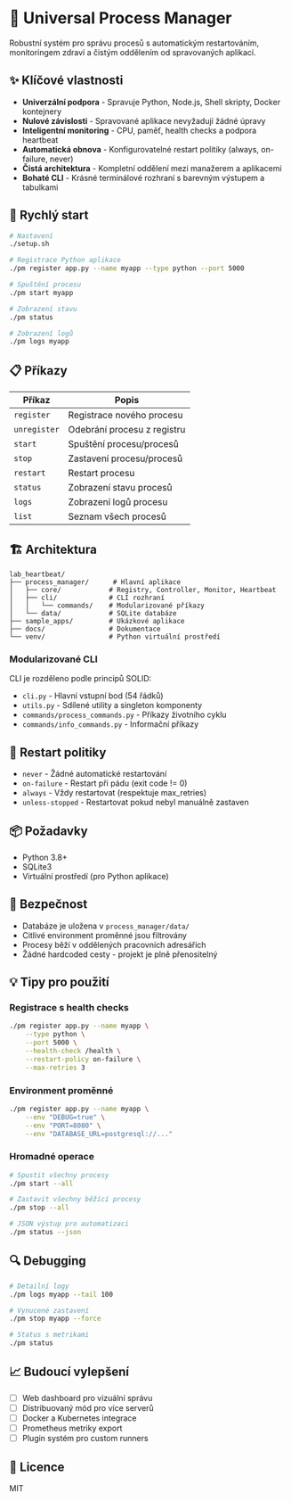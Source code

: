# 🚀 Universal Process Manager

Robustní systém pro správu procesů s automatickým restartováním, monitoringem zdraví a čistým oddělením od spravovaných aplikací.

## ✨ Klíčové vlastnosti

- **Univerzální podpora** - Spravuje Python, Node.js, Shell skripty, Docker kontejnery
- **Nulové závislosti** - Spravované aplikace nevyžadují žádné úpravy
- **Inteligentní monitoring** - CPU, paměť, health checks a podpora heartbeat
- **Automatická obnova** - Konfigurovatelné restart politiky (always, on-failure, never)
- **Čistá architektura** - Kompletní oddělení mezi manažerem a aplikacemi
- **Bohaté CLI** - Krásné terminálové rozhraní s barevným výstupem a tabulkami

## 🚀 Rychlý start

```bash
# Nastavení
./setup.sh

# Registrace Python aplikace
./pm register app.py --name myapp --type python --port 5000

# Spuštění procesu
./pm start myapp

# Zobrazení stavu
./pm status

# Zobrazení logů
./pm logs myapp
```

## 📋 Příkazy

| Příkaz | Popis |
|--------|-------|
| `register` | Registrace nového procesu |
| `unregister` | Odebrání procesu z registru |
| `start` | Spuštění procesu/procesů |
| `stop` | Zastavení procesu/procesů |
| `restart` | Restart procesu |
| `status` | Zobrazení stavu procesů |
| `logs` | Zobrazení logů procesu |
| `list` | Seznam všech procesů |

## 🏗️ Architektura

```
lab_heartbeat/
├── process_manager/      # Hlavní aplikace
│   ├── core/            # Registry, Controller, Monitor, Heartbeat
│   ├── cli/             # CLI rozhraní
│   │   └── commands/    # Modularizované příkazy
│   └── data/            # SQLite databáze
├── sample_apps/         # Ukázkové aplikace
├── docs/                # Dokumentace
└── venv/                # Python virtuální prostředí
```

### Modularizované CLI

CLI je rozděleno podle principů SOLID:
- `cli.py` - Hlavní vstupní bod (54 řádků)
- `utils.py` - Sdílené utility a singleton komponenty
- `commands/process_commands.py` - Příkazy životního cyklu
- `commands/info_commands.py` - Informační příkazy

## 🔧 Restart politiky

- `never` - Žádné automatické restartování
- `on-failure` - Restart při pádu (exit code != 0)
- `always` - Vždy restartovat (respektuje max_retries)
- `unless-stopped` - Restartovat pokud nebyl manuálně zastaven

## 📦 Požadavky

- Python 3.8+
- SQLite3
- Virtuální prostředí (pro Python aplikace)

## 🔐 Bezpečnost

- Databáze je uložena v `process_manager/data/`
- Citlivé environment proměnné jsou filtrovány
- Procesy běží v oddělených pracovních adresářích
- Žádné hardcoded cesty - projekt je plně přenositelný

## 💡 Tipy pro použití

### Registrace s health checks

```bash
./pm register app.py --name myapp \
    --type python \
    --port 5000 \
    --health-check /health \
    --restart-policy on-failure \
    --max-retries 3
```

### Environment proměnné

```bash
./pm register app.py --name myapp \
    --env "DEBUG=true" \
    --env "PORT=8080" \
    --env "DATABASE_URL=postgresql://..."
```

### Hromadné operace

```bash
# Spustit všechny procesy
./pm start --all

# Zastavit všechny běžící procesy
./pm stop --all

# JSON výstup pro automatizaci
./pm status --json
```

## 🔍 Debugging

```bash
# Detailní logy
./pm logs myapp --tail 100

# Vynucené zastavení
./pm stop myapp --force

# Status s metrikami
./pm status
```

## 📈 Budoucí vylepšení

- [ ] Web dashboard pro vizuální správu
- [ ] Distribuovaný mód pro více serverů
- [ ] Docker a Kubernetes integrace
- [ ] Prometheus metriky export
- [ ] Plugin systém pro custom runners

## 📝 Licence

MIT
